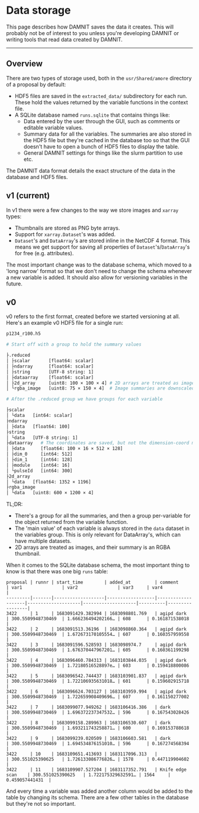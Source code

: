 # Data storage

This page describes how DAMNIT saves the data it creates. This will probably not
be of interest to you unless you're developing DAMNIT or writing tools that read
data created by DAMNIT.

---

## Overview

There are two types of storage used, both in the `usr/Shared/amore` directory of
a proposal by default:

- HDF5 files are saved in the `extracted_data/` subdirectory for each run. These
  hold the values returned by the variable functions in the context file.
- A SQLite database named `runs.sqlite` that contains things like:
    - Data entered by the user through the GUI, such as comments or editable
      variable values.
    - Summary data for all the variables. The summaries are also stored in the
      HDF5 file but they're cached in the database too so that the GUI doesn't
      have to open a bunch of HDF5 files to display the table.
    - General DAMNIT settings for things like the slurm partition to use etc.

The DAMNIT data format details the exact structure of the data in the database
and HDF5 files.

## v1 (current)

In v1 there were a few changes to the way we store images and `xarray` types:

- Thumbnails are stored as PNG byte arrays.
- Support for `xarray.Dataset`'s was added.
- `Dataset`'s and `DataArray`'s are stored inline in the NetCDF 4 format. This
  means we get support for saving all properties of `Dataset`'s/`DataArray`'s
  for free (e.g. attributes).

The most important change was to the database schema, which moved to a 'long
narrow' format so that we don't need to change the schema whenever a new
variable is added. It should also allow for versioning variables in the future.

## v0

v0 refers to the first format, created before we started versioning at
all. Here's an example v0 HDF5 file for a single run:
```bash
p1234_r100.h5

# Start off with a group to hold the summary values

├.reduced
│ ├scalar       [float64: scalar]
│ ├ndarray      [float64: scalar]
│ ├string       [UTF-8 string: 1]
│ ├dataarray    [float64: scalar]
│ ├2d_array     [uint8: 100 × 100 × 4] # 2D arrays are treated as images
│ └rgba_image   [uint8: 75 × 150 × 4]  # Image summaries are downscaled RGBA images

# After the .reduced group we have groups for each variable

├scalar
│ └data   [int64: scalar]
├ndarray
│ ├data   [float64: 100]
├string
│ └data   [UTF-8 string: 1]
├dataarray   # The coordinates are saved, but not the dimension-coord mapping
│ ├data      [float64: 100 × 16 × 512 × 128]
│ ├dim_0     [int64: 512]
│ ├dim_1     [int64: 128]
│ ├module    [int64: 16]
│ └pulseId   [int64: 300]
├2d_array
│ └data   [float64: 1352 × 1196]
├rgba_image
│ └data   [uint8: 600 × 1200 × 4]
```

TL;DR:

- There's a group for all the summaries, and then a group per-variable for the
  object returned from the variable function.
- The 'main value' of each variable is always stored in the `data` dataset in
  the variables group. This is only relevant for DataArray's, which can have
  multiple datasets.
- 2D arrays are treated as images, and their summary is an RGBA thumbnail.

When it comes to the SQLite database schema, the most important thing to know is
that there was one big `runs` table:

```
proposal | runnr | start_time        | added_at         | comment            | var1               | var2               | var3     | var4            |
---------|-------|-------------------|------------------|--------------------|--------------------|--------------------|----------|-----------------|
3422     | 1     | 1683091429.382994 | 1683098801.769   | agipd dark         | 300.5509948730469  | 1.666236494202166… | 608      | 0.161871538018  |
3422     | 2     | 1683091513.36196  | 1683098860.364   | agipd dark         | 300.5509948730469  | 1.672673170105554… | 607      | 0.160357959558  |
3422     | 3     | 1683091596.528593 | 1683098974.7     | agipd dark         | 300.5509948730469  | 1.676370447967201… | 605      | 0.160361199298  |
3422     | 4     | 1683096460.784313 | 1683103844.035   | agipd dark         | 300.5509948730469  | 1.72180516528897e… | 603      | 0.159418800086  |
3422     | 5     | 1683096542.744437 | 1683103901.837   | agipd dark         | 300.5509948730469  | 1.722106935631018… | 601      | 0.159602915718  |
3422     | 6     | 1683096624.703127 | 1683103959.994   | agipd dark         | 300.5509948730469  | 1.722659908409696… | 607      | 0.161150277002  |
3422     | 7     | 1683099077.949262 | 1683106416.386   | dark               | 300.5509948730469  | 1.696372237347532… | 596      | 0.167543028426  |
3422     | 8     | 1683099158.289963 | 1683106530.607   | dark               | 300.5509948730469  | 1.693211743258871… | 600      | 0.169153788618  |
3422     | 9     | 1683099239.020509 | 1683106603.581   | dark               | 300.5509948730469  | 1.694534876151010… | 596      | 0.167274568394  |
3422     | 10    | 1683109651.413693 | 1683117096.313   |                    | 300.551025390625   | 1.726133086776826… | 1578     | 0.447119904602  |
3422     | 11    | 1683109907.527204 | 1683117352.791   | Knife edge scan    | 300.551025390625   | 1.722175329632591… | 1564     | 0.459057441431  |
```

And every time a variable was added another column would be added to the table
by changing its schema. There are a few other tables in the database but they're
not so important.
